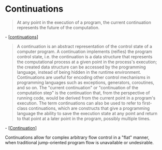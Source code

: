 # Continuations

> At any point in the execution of a program, the current continuation represents the future of the computation.

\- [[continuations](https://docs.factorcode.org/content/article-continuations.html)]

> A continuation is an abstract representation of the control state of a computer program. A continuation implements (reifies) the program control state, i.e. the continuation is a data structure that represents the computational process at a given point in the process's execution; the created data structure can be accessed by the programming language, instead of being hidden in the runtime environment. Continuations are useful for encoding other control mechanisms in programming languages such as exceptions, generators, coroutines, and so on.
> The "current continuation" or "continuation of the computation step" is the continuation that, from the perspective of running code, would be derived from the current point in a program's execution. The term continuations can also be used to refer to first-class continuations, which are constructs that give a programming language the ability to save the execution state at any point and return to that point at a later point in the program, possibly multiple times.

\- [[Continuation](https://enwp.org/Continuation)]

Continuations allow for complex arbitrary flow control in a "flat" manner, when traditional jump-oriented program flow is unavailable or undesirable.
